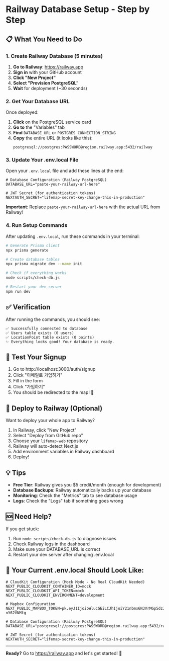 # Railway Database Setup - Step by Step

## 📋 What You Need to Do

### 1. Create Railway Database (5 minutes)

1. **Go to Railway**: https://railway.app
2. **Sign in** with your GitHub account
3. **Click "New Project"**
4. **Select "Provision PostgreSQL"**
5. **Wait** for deployment (~30 seconds)

### 2. Get Your Database URL

Once deployed:

1. **Click** on the PostgreSQL service card
2. **Go to** the "Variables" tab
3. **Find** `DATABASE_URL` or `POSTGRES_CONNECTION_STRING`
4. **Copy** the entire URL (it looks like this):
   ```
   postgresql://postgres:PASSWORD@region.railway.app:5432/railway
   ```

### 3. Update Your .env.local File

Open your `.env.local` file and add these lines at the end:

```env
# Database Configuration (Railway PostgreSQL)
DATABASE_URL="paste-your-railway-url-here"

# JWT Secret (for authentication tokens)
NEXTAUTH_SECRET="lifemap-secret-key-change-this-in-production"
```

**Important**: Replace `paste-your-railway-url-here` with the actual URL from Railway!

### 4. Run Setup Commands

After updating `.env.local`, run these commands in your terminal:

```bash
# Generate Prisma client
npx prisma generate

# Create database tables
npx prisma migrate dev --name init

# Check if everything works
node scripts/check-db.js

# Restart your dev server
npm run dev
```

## ✅ Verification

After running the commands, you should see:

```
✅ Successfully connected to database
✅ Users table exists (0 users)
✅ LocationPoint table exists (0 points)
✨ Everything looks good! Your database is ready.
```

## 🎯 Test Your Signup

1. Go to http://localhost:3000/auth/signup
2. Click "이메일로 가입하기"
3. Fill in the form
4. Click "가입하기"
5. You should be redirected to the map! 🎉

## 🚀 Deploy to Railway (Optional)

Want to deploy your whole app to Railway?

1. In Railway, click "New Project"
2. Select "Deploy from GitHub repo"
3. Choose your `lifemap-web` repository
4. Railway will auto-detect Next.js
5. Add environment variables in Railway dashboard
6. Deploy!

## 💡 Tips

- **Free Tier**: Railway gives you $5 credit/month (enough for development)
- **Database Backups**: Railway automatically backs up your database
- **Monitoring**: Check the "Metrics" tab to see database usage
- **Logs**: Check the "Logs" tab if something goes wrong

## 🆘 Need Help?

If you get stuck:

1. Run `node scripts/check-db.js` to diagnose issues
2. Check Railway logs in the dashboard
3. Make sure your DATABASE_URL is correct
4. Restart your dev server after changing .env.local

## 📝 Your Current .env.local Should Look Like:

```env
# CloudKit Configuration (Mock Mode - No Real CloudKit Needed)
NEXT_PUBLIC_CLOUDKIT_CONTAINER_ID=mock
NEXT_PUBLIC_CLOUDKIT_API_TOKEN=mock
NEXT_PUBLIC_CLOUDKIT_ENVIRONMENT=development

# Mapbox Configuration
NEXT_PUBLIC_MAPBOX_TOKEN=pk.eyJ1IjoibWlucGEiLCJhIjoiY21nbmx6N3VrMGp5dzJtcTVyNGYwZXpybyJ9.LEANGX0woRXI-nY62VNMfg

# Database Configuration (Railway PostgreSQL)
DATABASE_URL="postgresql://postgres:PASSWORD@region.railway.app:5432/railway"

# JWT Secret (for authentication tokens)
NEXTAUTH_SECRET="lifemap-secret-key-change-this-in-production"
```

---

**Ready?** Go to https://railway.app and let's get started! 🚀

